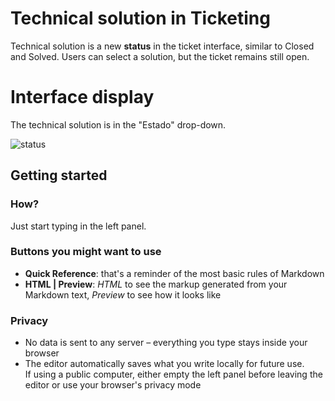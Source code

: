 # Technical solution in Ticketing 

Technical solution is a new **status** in the ticket interface, similar to Closed and Solved. Users can select a solution, but the ticket remains still open. 

# Interface display 
The technical solution is in the "Estado" drop-down. 

![status](https://github.com/user-attachments/assets/3bd6de3a-f2e1-4703-97ac-16dd972e2768)


## Getting started

### How?

Just start typing in the left panel.

### Buttons you might want to use

- **Quick Reference**: that's a reminder of the most basic rules of Markdown
- **HTML | Preview**: *HTML* to see the markup generated from your Markdown text, *Preview* to see how it looks like

### Privacy

- No data is sent to any server – everything you type stays inside your browser
- The editor automatically saves what you write locally for future use.  
  If using a public computer, either empty the left panel before leaving the editor or use your browser's privacy mode
